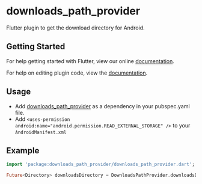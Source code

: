 # downloads_path_provider

Flutter plugin to get the download directory for Android.

## Getting Started

For help getting started with Flutter, view our online
[documentation](https://flutter.io/).

For help on editing plugin code, view the [documentation](https://flutter.io/developing-packages/#edit-plugin-package).

## Usage

  * Add [downloads_path_provider](https://pub.dartlang.org/packages/downloads_path_provider#-installing-tab-) as a dependency in your pubspec.yaml file.
  * Add `<uses-permission android:name="android.permission.READ_EXTERNAL_STORAGE" />` to your `AndroidManifest.xml`

## Example
```dart
import 'package:downloads_path_provider/downloads_path_provider.dart';  

Future<Directory> downloadsDirectory = DownloadsPathProvider.downloadsDirectory;
```